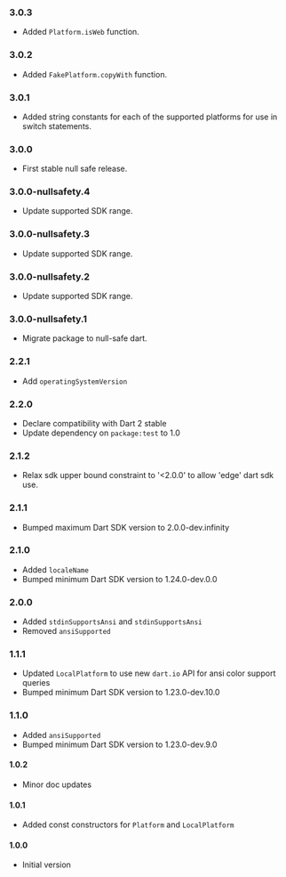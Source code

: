 ### 3.0.3

* Added `Platform.isWeb` function.

### 3.0.2

* Added `FakePlatform.copyWith` function.

### 3.0.1

* Added string constants for each of the supported platforms for use in switch
  statements.

### 3.0.0

* First stable null safe release.

### 3.0.0-nullsafety.4

* Update supported SDK range.

### 3.0.0-nullsafety.3

* Update supported SDK range.

### 3.0.0-nullsafety.2

* Update supported SDK range.

### 3.0.0-nullsafety.1

* Migrate package to null-safe dart.

### 2.2.1

* Add `operatingSystemVersion`

### 2.2.0

* Declare compatibility with Dart 2 stable
* Update dependency on `package:test` to 1.0

### 2.1.2

* Relax sdk upper bound constraint to  '<2.0.0' to allow 'edge' dart sdk use.

### 2.1.1

* Bumped maximum Dart SDK version to 2.0.0-dev.infinity

### 2.1.0

* Added `localeName`
* Bumped minimum Dart SDK version to 1.24.0-dev.0.0

### 2.0.0

* Added `stdinSupportsAnsi` and `stdinSupportsAnsi`
* Removed `ansiSupported`

### 1.1.1

* Updated `LocalPlatform` to use new `dart.io` API for ansi color support queries
* Bumped minimum Dart SDK version to 1.23.0-dev.10.0

### 1.1.0

* Added `ansiSupported`
* Bumped minimum Dart SDK version to 1.23.0-dev.9.0

#### 1.0.2

* Minor doc updates

#### 1.0.1

* Added const constructors for `Platform` and `LocalPlatform`

#### 1.0.0

* Initial version
